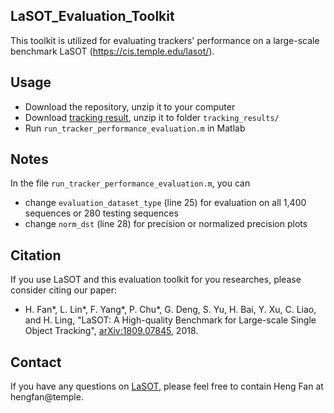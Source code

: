 ## LaSOT_Evaluation_Toolkit

This toolkit is utilized for evaluating trackers' performance on a large-scale benchmark LaSOT (https://cis.temple.edu/lasot/).

## Usage
* Download the repository, unzip it to your computer
* Download <a href="https://cis.temple.edu/lasot/toolkit/lasot_tracking_results.zip">tracking result</a>, unzip it to folder `tracking_results/`
* Run `run_tracker_performance_evaluation.m` in Matlab

## Notes
In the file `run_tracker_performance_evaluation.m`, you can
* change `evaluation_dataset_type` (line 25) for evaluation on all 1,400 sequences or 280 testing sequences
* change `norm_dst` (line 28) for precision or normalized precision plots

## Citation
If you use LaSOT and this evaluation toolkit for you researches, please consider citing our paper:
* H. Fan*, L. Lin*, F. Yang*, P. Chu*, G. Deng, S. Yu, H. Bai, Y. Xu, C. Liao, and H. Ling, "LaSOT: A High-quality Benchmark for Large-scale Single Object Tracking", <a href="https://arxiv.org/pdf/1809.07845.pdf">	arXiv:1809.07845</a>, 2018.

## Contact
If you have any questions on <a href="https://cis.temple.edu/lasot/">LaSOT</a>, please feel free to contain Heng Fan at hengfan@temple.
